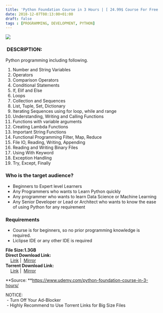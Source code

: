 ```yaml
---
title: 'Python Foundation Course in 3 Hours | [ 24.99$ Course For Free ]'
date: 2018-12-07T08:13:00+01:00
draft: false
tags : [PROGRAMMING, DEVELOPMENT, PYTHON]
---
```


[![](https://1.bp.blogspot.com/-ghp2MARw8oE/XAocG23s77I/AAAAAAAAAvA/0sbNMjeyE48ekRTPe1EIXPAOWep1tu6tACLcBGAs/s640/Python-Foundation-Course-in-3-Hours.jpg)](https://1.bp.blogspot.com/-ghp2MARw8oE/XAocG23s77I/AAAAAAAAAvA/0sbNMjeyE48ekRTPe1EIXPAOWep1tu6tACLcBGAs/s1600/Python-Foundation-Course-in-3-Hours.jpg)

###  DESCRIPTION:

Python programming including following.  

1.  Number and String Variables
2.  Operators
3.  Comparison Operators
4.  Conditional Statements
5.  If, Elif and Else
6.  Loops
7.  Collection and Sequences
8.  List, Tuple, Set, Dictionary
9.  Iterating Sequences using for loop, while and range
10.  Understanding, Writing and Calling Functions
11.  Functions with variable arguments
12.  Creating Lambda Functions
13.  Important String Functions
14.  Functional Programming Filter, Map, Reduce
15.  File IO, Reading, Writing, Appending
16.  Reading and Writing Binary Files
17.  Using With Keyword
18.  Exception Handling
19.  Try, Except, Finally

### Who is the target audience?

*   Beginners to Expert level Learners
*   Any Programmers who wants to Learn Python quickly
*   Any programmer who wants to learn Data Science or Machine Learning
*   Any Senior Developer or Lead or Architect who wants to know the ease of using Python for any requirement

### Requirements

*   Course is for beginners, so no prior programming knowledge is required.
*   Liclipse IDE or any other IDE is required

**File Size:1.3GB**  
**Direct Download Link:**  
    [Link](http://turboagram.com/18521555/python-foundation-course-link1) |  [Mirror](http://turboagram.com/18521555/python-foundation-course-link2)  
**Torrent Download Link:**  
    [Link](http://turboagram.com/18521555/python-foundation-course-torrent1) |  [Mirror](http://turboagram.com/18521555/python-foundation-course-torrent2)  
  
**Source: **https://www.udemy.com/python-foundation-course-in-3-hours/  
  
NOTICE:  
 - Turn Off Your Ad-Blocker  
 - Highly Recommend to Use Torrent Links for Big Size Files